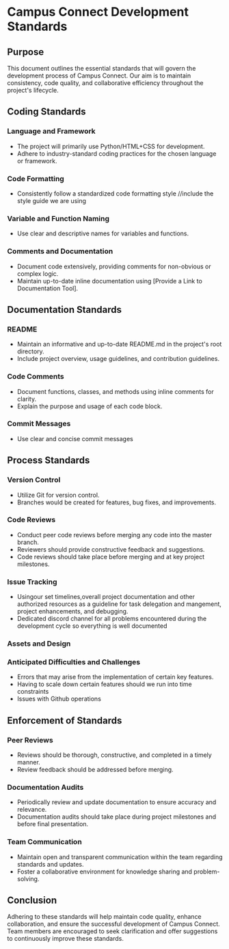 # Campus Connect Development Standards

## Purpose
This document outlines the essential standards that will govern the development process of Campus Connect. Our aim is to maintain consistency, code quality, and collaborative efficiency throughout the project's lifecycle.


## Coding Standards

### Language and Framework
- The project will primarily use Python/HTML+CSS for development.
- Adhere to industry-standard coding practices for the chosen language or framework.

### Code Formatting
- Consistently follow a standardized code formatting style //include the style guide we are using

### Variable and Function Naming
- Use clear and descriptive names for variables and functions.


### Comments and Documentation
- Document code extensively, providing comments for non-obvious or complex logic.
- Maintain up-to-date inline documentation using [Provide a Link to Documentation Tool].

## Documentation Standards

### README
- Maintain an informative and up-to-date README.md in the project's root directory.
- Include project overview, usage guidelines, and contribution guidelines.

### Code Comments
- Document functions, classes, and methods using inline comments for clarity.
- Explain the purpose and usage of each code block.

### Commit Messages
- Use clear and concise commit messages

## Process Standards

### Version Control
- Utilize Git for version control.
- Branches would be created for features, bug fixes, and improvements.

### Code Reviews
- Conduct peer code reviews before merging any code into the master branch.
- Reviewers should provide constructive feedback and suggestions.
- Code reviews should take place before merging and at key project milestones.

### Issue Tracking
- Usingour set timelines,overall project documentation and other authorized resources as a guideline for task delegation and mangement, project enhancements, and debugging.
- Dedicated discord channel for all problems encountered during the development cycle so everything is well documented

### Assets and Design


### Anticipated Difficulties and Challenges
 - Errors that may arise from the implementation of certain key features.
 - Having to scale down certain features should we run into time constraints 
 - Issues with Github operations 

## Enforcement of Standards

### Peer Reviews

- Reviews should be thorough, constructive, and completed in a timely manner.
- Review feedback should be addressed before merging.



### Documentation Audits
- Periodically review and update documentation to ensure accuracy and relevance.
- Documentation audits should take place during project milestones and before final presentation.

### Team Communication
- Maintain open and transparent communication within the team regarding standards and updates.
- Foster a collaborative environment for knowledge sharing and problem-solving.

## Conclusion
Adhering to these standards will help maintain code quality, enhance collaboration, and ensure the successful development of Campus Connect. Team members are encouraged to seek clarification and offer suggestions to continuously improve these standards.
